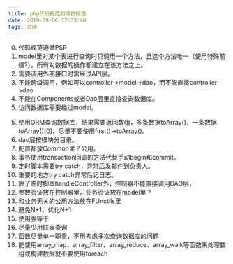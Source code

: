 ```yaml
---
title: php代码规范和项目规范
date: 2019-09-06 17:33:40
tags: 总结
---
```


0. 代码规范遵循PSR
1. model里对某个表进行查询时只调用一个方法，且这个方法唯一（使用特殊前缀?），所有对数据的操作都建立在该方法之上。
2. 需要调用外部接口时需经过API层。
3. 不能跨级调用，例如可以controller->model->dao，而不能直接controller->dao
3. 不能在Components或者Dao层里直接查询数据库。
4. 访问数据库需要经过model。
<!-- more -->  
5. 使用ORM查询数据库，结果需要返回数组，多条数据toArray()，一条数据toArray()[0]，尽量不要使用first()->toArray()。
6. dao层按模块分目录。
7. 配置都放Common里？公用。
8. 事务使用transaction回调的方法代替手动begin和commit。
9. 定时脚本需要try catch，异常后发邮件到负责人。
10. 重要的地方try catch异常后记日志。
11.	除了临时脚本handleController外，控制器不能直接调用DAO层，
12.	参数验证放在控制器里，业务验证放在model里？
13.	和业务无关的公用方法放在FUnctils里
14.	避免N+1，优化N+1
15.	使用强等于
16.	尽量少用联表查询
17.	函数尽量单一职责，不用考虑多次查询数据库的问题
18.	能使用array_map、array_filter、array_reduce、array_walk等函数来处理数组或构建数据就不要使用foreach
